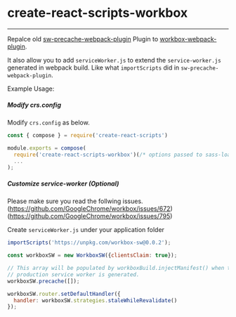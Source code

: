 # create-react-scripts-workbox
-----------------
Repalce old [sw-precache-webpack-plugin](https://www.npmjs.com/package/sw-precache-webpack-plugin) Plugin to [workbox-webpack-plugin](https://www.npmjs.com/package/workbox-webpack-plugin).

It also allow you to add `serviceWorker.js` to extend the `service-worker.js` generated in webpack build.
Like what `importScripts` did in `sw-precache-webpack-plugin`.

Example Usage:
##### Modify crs.config
Modify `crs.config` as below.
```js
const { compose } = require('create-react-scripts')

module.exports = compose(
  require('create-react-scripts-workbox')(/* options passed to sass-loader*/),
  ...
);
```
##### Customize service-worker (Optional)
Please make sure you read the follwing issues.
(https://github.com/GoogleChrome/workbox/issues/672)
(https://github.com/GoogleChrome/workbox/issues/795)

Create `serviceWorker.js` under your application folder
```js
importScripts('https://unpkg.com/workbox-sw@0.0.2');

const workboxSW = new WorkboxSW({clientsClaim: true});

// This array will be populated by workboxBuild.injectManifest() when the
// production service worker is generated.
workboxSW.precache([]);

workboxSW.router.setDefaultHandler({
  handler: workboxSW.strategies.staleWhileRevalidate()
});
```
